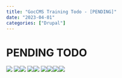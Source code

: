 ```yaml
---
title: "GocCMS Training Todo - [PENDING]"
date: "2023-04-01"
categories: ["Drupal"]
---
```


# PENDING TODO

![](98D6B56A-0ACE-4EB8-9445-5CC1D0C9E341_1_105_c.jpeg)
![](29A7087C-66EF-4416-9E28-63BBFFE8F10A_1_105_c.jpeg)![](40187F1D-F23E-4C08-9B97-438366A1FD0D_1_105_c.jpeg)
![](8C466A14-1FFA-412E-8239-A3A8E7605FFB_1_105_c.jpeg)![](3635609A-3D35-4DC1-9AAE-688086C0E814_1_105_c.jpeg)
![](0BFA2068-8E39-4291-AEFF-860DA87136BB_1_105_c.jpeg)![](BC92BDAB-AF1C-410D-B6DA-F1DCDE6CFEC3_1_105_c.jpeg)![](CBB7FAC8-CA10-427C-AF16-90FF206EBDF5_1_105_c.jpeg)![](53E85B45-EDC2-4242-8ECB-621431DF8BCB_1_105_c.jpeg)
